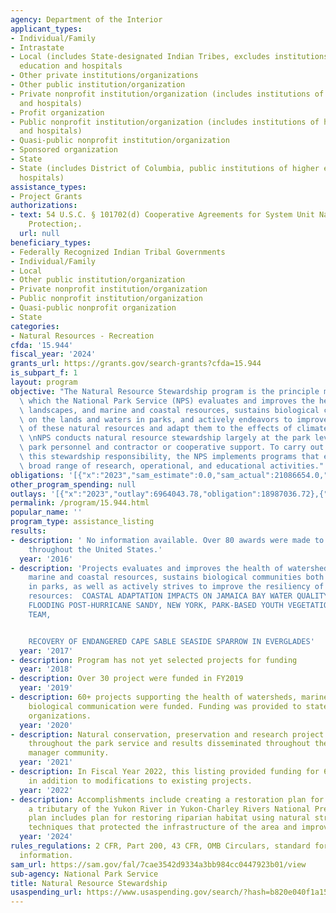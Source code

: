 ```yaml
---
agency: Department of the Interior
applicant_types:
- Individual/Family
- Intrastate
- Local (includes State-designated Indian Tribes, excludes institutions of higher
  education and hospitals
- Other private institutions/organizations
- Other public institution/organization
- Private nonprofit institution/organization (includes institutions of higher education
  and hospitals)
- Profit organization
- Public nonprofit institution/organization (includes institutions of higher education
  and hospitals)
- Quasi-public nonprofit institution/organization
- Sponsored organization
- State
- State (includes District of Columbia, public institutions of higher education and
  hospitals)
assistance_types:
- Project Grants
authorizations:
- text: 54 U.S.C. § 101702(d) Cooperative Agreements for System Unit Natural Resource
    Protection;.
  url: null
beneficiary_types:
- Federally Recognized Indian Tribal Governments
- Individual/Family
- Local
- Other public institution/organization
- Private nonprofit institution/organization
- Public nonprofit institution/organization
- Quasi-public nonprofit organization
- State
categories:
- Natural Resources - Recreation
cfda: '15.944'
fiscal_year: '2024'
grants_url: https://grants.gov/search-grants?cfda=15.944
is_subpart_f: 1
layout: program
objective: "The Natural Resource Stewardship program is the principle means through\
  \ which the National Park Service (NPS) evaluates and improves the health of watersheds,\
  \ landscapes, and marine and coastal resources, sustains biological communities\
  \ on the lands and waters in parks, and actively endeavors to improve the resiliency\
  \ of these natural resources and adapt them to the effects of climate change. \n\
  \ \nNPS conducts natural resource stewardship largely at the park level, utilizing\
  \ park personnel and contractor or cooperative support. To carry out and further\
  \ this stewardship responsibility, the NPS implements programs that encompass a\
  \ broad range of research, operational, and educational activities."
obligations: '[{"x":"2023","sam_estimate":0.0,"sam_actual":21086654.0,"usa_spending_actual":21029849.29},{"x":"2024","sam_estimate":0.0,"sam_actual":11075685.0,"usa_spending_actual":21850605.65},{"x":"2025","sam_estimate":0.0,"sam_actual":15000000.0,"usa_spending_actual":0.0}]'
other_program_spending: null
outlays: '[{"x":"2023","outlay":6964043.78,"obligation":18987036.72},{"x":"2024","outlay":749927.03,"obligation":11454273.9},{"x":"2025","outlay":0.0,"obligation":0.0}]'
permalink: /program/15.944.html
popular_name: ''
program_type: assistance_listing
results:
- description: ' No information available. Over 80 awards were made to organizations
    throughout the United States.'
  year: '2016'
- description: 'Projects evaluates and improves the health of watersheds, landscapes,
    marine and coastal resources, sustains biological communities both on and in waters
    in parks, as well as actively strives to improve the resiliency of these natural
    resources:  COASTAL ADAPTATION IMPACTS ON JAMAICA BAY WATER QUALITY, WAVES, AND
    FLOODING POST-HURRICANE SANDY, NEW YORK, PARK-BASED YOUTH VEGETATION MANAGEMENT
    TEAM,


    RECOVERY OF ENDANGERED CAPE SABLE SEASIDE SPARROW IN EVERGLADES'
  year: '2017'
- description: Program has not yet selected projects for funding
  year: '2018'
- description: Over 30 project were funded in FY2019
  year: '2019'
- description: 60+ projects supporting the health of watersheds, marine and costal
    biological communication were funded. Funding was provided to state and non profit
    organizations.
  year: '2020'
- description: Natural conservation, preservation and research project were conducted
    throughout the park service and results disseminated throughout the natural resource
    manager community.
  year: '2021'
- description: In Fiscal Year 2022, this listing provided funding for 69 new projects
    in addition to modifications to existing projects.
  year: '2022'
- description: Accomplishments include creating a restoration plan for Coal Creek,
    a tributary of the Yukon River in Yukon-Charley Rivers National Preserve.  The
    plan includes plan for restoring riparian habitat using natural stream design
    techniques that protected the infrastructure of the area and improve fish habitat.
  year: '2024'
rules_regulations: 2 CFR, Part 200, 43 CFR, OMB Circulars, standard forms, and program
  information.
sam_url: https://sam.gov/fal/7cae3542d9334a3bb984cc0447923b01/view
sub-agency: National Park Service
title: Natural Resource Stewardship
usaspending_url: https://www.usaspending.gov/search/?hash=b820e040f1a154d4e255be1b29868d5b
---
```

